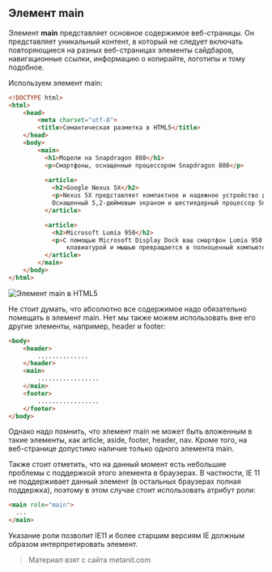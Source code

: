 ## Элемент main

Элемент **main** представляет основное содержимое веб-страницы. Он представляет уникальный контент, в который не следует включать повторяющиеся на разных веб-страницах элементы сайдбаров, навигационные ссылки, информацию о копирайте, логотипы и тому подобное.

Используем элемент main:

```html
<!DOCTYPE html>
<html>
    <head>
        <meta charset="utf-8">
        <title>Семантическая разметка в HTML5</title>
    </head>
    <body>
        <main>
          <h1>Модели на Snapdragon 808</h1>
          <p>Смартфоны, оснащенные процессором Snapdragon 808</p>
          
          <article>
            <h2>Google Nexus 5X</h2>
            <p>Nexus 5X представляет компактное и надежное устройство для решения повседневных задач. 
            Оснащенный 5,2-дюймовым экраном и шестиядерный процессор Snapdragon 808...</p>
          </article>

          <article>
            <h2>Microsoft Lumia 950</h2>
            <p>С помощью Microsoft Display Dock ваш смартфон Lumia 950 Dual SIM с внешним монитором, 
                клавиатурой и мышью превращается в полноценный компьютер...</p>
          </article>
        </main>
    </body>
</html>
```

![Элемент main в HTML5](https://metanit.com/web/html5/pics/3.5.png)

Не стоит думать, что абсолютно все содержимое надо обязательно помещать в элемент main. Нет мы также можем использовать вне его другие элементы, например, header и footer:

```html
<body>
    <header>
        ..............
    </header>
    <main>
        .................    
    </main>
    <footer>
        .................    
    </footer>
</body>
```

Однако надо помнить, что элемент main не может быть вложенным в такие элементы, как article, aside, footer, header, nav. Кроме того, на веб-странице допустимо наличие только одного элемента main.

Также стоит отметить, что на данный момент есть небольшие проблемы с поддержкой этого элемента в браузерах. В частности, IE 11 не поддерживает данный элемент (в остальных браузерах полная поддержка), поэтому в этом случае стоит использовать атрибут роли:

```html
<main role="main">
  ...
</main>
```

Указание роли позволит IE11 и более старшим версиям IE должным образом интерпретировать элемент.


> Материал взят с сайта metanit.com